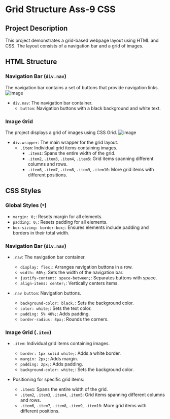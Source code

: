 # Grid Structure Ass-9 CSS


## Project Description
This project demonstrates a grid-based webpage layout using HTML and CSS. The layout consists of a navigation bar and a grid of images.

## HTML Structure

### Navigation Bar (`div.nav`)
The navigation bar contains a set of buttons that provide navigation links.
![image](https://github.com/saifulislam05/grid-structure/assets/73392705/23fa9f70-4fe8-49c8-b381-2b62db22ce6c)

- `div.nav`: The navigation bar container.
  - `button`: Navigation buttons with a black background and white text.

### Image Grid
The project displays a grid of images using CSS Grid.
![image](https://github.com/saifulislam05/grid-structure/assets/73392705/59b58c40-5ac5-4094-9547-90ee77f1edc7)

- `div.wrapper`: The main wrapper for the grid layout.
  - `.item`: Individual grid items containing images.
    - `.item1`: Spans the entire width of the grid.
    - `.item2`, `.item3`, `.item4`, `.item5`: Grid items spanning different columns and rows.
    - `.item6`, `.item7`, `.item8`, `.item9`, `.item10`: More grid items with different positions.

## CSS Styles

### Global Styles (`*`)
- `margin: 0;`: Resets margin for all elements.
- `padding: 0;`: Resets padding for all elements.
- `box-sizing: border-box;`: Ensures elements include padding and borders in their total width.

### Navigation Bar (`div.nav`)
- `.nav`: The navigation bar container.
  - `display: flex;`: Arranges navigation buttons in a row.
  - `width: 60%;`: Sets the width of the navigation bar.
  - `justify-content: space-between;`: Separates buttons with space.
  - `align-items: center;`: Vertically centers items.

- `.nav button`: Navigation buttons.
  - `background-color: black;`: Sets the background color.
  - `color: white;`: Sets the text color.
  - `padding: 5% 40%;`: Adds padding.
  - `border-radius: 8px;`: Rounds the corners.

### Image Grid (`.item`)
- `.item`: Individual grid items containing images.
  - `border: 1px solid white;`: Adds a white border.
  - `margin: 2px;`: Adds margin.
  - `padding: 2px;`: Adds padding.
  - `background-color: white;`: Sets the background color.

- Positioning for specific grid items:
  - `.item1`: Spans the entire width of the grid.
  - `.item2`, `.item3`, `.item4`, `.item5`: Grid items spanning different columns and rows.
  - `.item6`, `.item7`, `.item8`, `.item9`, `.item10`: More grid items with different positions.

